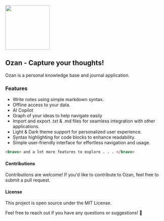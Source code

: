 <img src="https://github.com/imrofayel/Ozan/assets/134688534/c246ede8-dee9-4bcb-a339-c4b57fca85f7" height="140" weight="140">

## Ozan - Capture your thoughts!

Ozan is a personal knowledge base and journal application.

### Features

- Write notes using simple markdown syntax.
- Offline access to your data.
- AI Copilot
- Graph of your ideas to help navigate easily
- Import and export .txt & .md files for seamless integration with other applications.
- Light & Dark theme support for personalized user experience.
- Syntax highlighting for code blocks to enhance readability.
- Simple user-friendly interface for effortless navigation and usage.

```HTML
<bravo> and a lot more features to explore . . . </bravo>
```

#### Contributions

Contributions are welcome! If you'd like to contribute to Ozan, feel free to submit a pull request.

#### License

This project is open source under the MIT License.

Feel free to reach out if you have any questions or suggestions! 🚀












